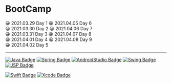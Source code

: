 # BootCamp


 
 😀 2021.03.29 Day 1   😀 2021.04.05 Day 6 <br>
 😀 2021.03.30 Day 2   😀 2021.04.06 Day 7<br>
 😀 2021.03.31 Day 3   😀 2021.04.07 Day 8<br>
 😀 2021.04.01 Day 4   😀 2021.04.08 Day 9<br>
 😀 2021.04.02 Day 5 <br>
 



<hr></hr>

[![Java Badge](https://img.shields.io/badge/Java-007396?style=for-the-badge&logo=java&logoColor=black)](http://java.com/) 
[![Spring Badge](https://img.shields.io/badge/Spring-6DB33F?style=for-the-badge&logo=spring&logoColor=black)](http://spring.io/)
[![AndroidStudio Badge](https://img.shields.io/badge/Androidstudio-3DDC84?style=for-the-badge&logo=android-studio&logoColor=black)](http://developer.android.com/)
[![Swing Badge](https://img.shields.io/badge/Swing-3DDC84?style=for-the-badge&logo=swing&logoColor=black)](http://javatpoint.com/)
[![JSP Badge](https://img.shields.io/badge/JSP-3DDC84?style=for-the-badge&logo=jsp&logoColor=black)](https://www.oracle.com/java/technologies/jspt.html)


[![Swift Badge](https://img.shields.io/badge/Swift-FA7343?style=for-the-badge&logo=swift&logoColor=black)](http://developer.apple.com/)
[![Xcode Badge](https://img.shields.io/badge/Xcode-1575F9?style=for-the-badge&logo=xcode&logoColor=black)](http://developer.apple.com/)


